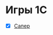 # Игры 1C

- [x] [Сапер](https://github.com/Alexxx180/1C-Game-Library/releases/download/v1.0.0/Saper.epf)
